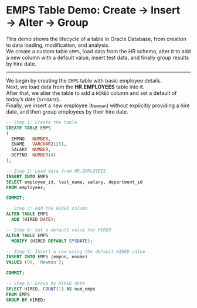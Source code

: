 # EMPS Table Demo: Create → Insert → Alter → Group 

This demo shows the lifecycle of a table in Oracle Database, from creation to data loading, modification, and analysis.  
We create a custom table `EMPS`, load data from the HR schema, alter it to add a new column with a default value, insert test data, and finally group results by hire date.

---

We begin by creating the `EMPS` table with basic employee details.  
Next, we load data from the **HR.EMPLOYEES** table into it.  
After that, we alter the table to add a `HIRED` column and set a default of today’s date (`SYSDATE`).  
Finally, we insert a new employee (`Newman`) without explicitly providing a hire date, and then group employees by their hire date.

```sql
-- Step 1: Create the table
CREATE TABLE EMPS 
(
  EMPNO   NUMBER,
  ENAME   VARCHAR2(25),
  SALARY  NUMBER,
  DEPTNO  NUMBER(4)
);

-- Step 2: Load data from HR.EMPLOYEES
INSERT INTO EMPS
SELECT employee_id, last_name, salary, department_id
FROM employees;

COMMIT;

-- Step 3: Add the HIRED column
ALTER TABLE EMPS
  ADD (HIRED DATE);

-- Step 4: Set a default value for HIRED
ALTER TABLE EMPS
  MODIFY (HIRED DEFAULT SYSDATE);

-- Step 5: Insert a row using the default HIRED value
INSERT INTO EMPS (empno, ename)
VALUES (99, 'Newman');

COMMIT;

-- Step 6: Group by HIRED date
SELECT HIRED, COUNT(1) AS num_emps
FROM EMPS
GROUP BY HIRED;
